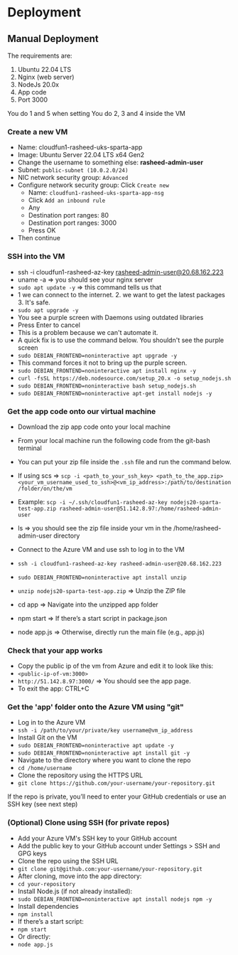 # Deployment

## Manual Deployment

The requirements are:

1. Ubuntu 22.04 LTS
2. Nginx (web server)
3. NodeJs 20.0x
4. App code
5. Port 3000

You do 1 and 5 when setting
You do 2, 3 and 4 inside the VM

### Create a new VM

- Name: cloudfun1-rasheed-uks-sparta-app
- Image: Ubuntu Server 22.04 LTS x64 Gen2
- Change the username to something else: **rasheed-admin-user**
- Subnet: `public-subnet (10.0.2.0/24)`
- NIC network security group: `Advanced`
- Configure network security group: Click `Create new`
  - Name: `cloudfun1-rasheed-uks-sparta-app-nsg`
  - Click `Add an inbound rule`
  - Any
  - Destination port ranges: 80
  - Destination port ranges: 3000
  - Press OK
- Then continue

### SSH into the VM

- ssh -i cloudfun1-rasheed-az-key rasheed-admin-user@20.68.162.223
- uname -a => you should see your nginx server
- `sudo apt update -y` => this command tells us that
- 1 we can connect to the internet. 2. we want to get the latest packages 3. It's safe.
- `sudo apt upgrade -y`
- You see a purple screen with Daemons using outdated libraries
- Press Enter to cancel
- This is a problem because we can't automate it.
- A quick fix is to use the command below. You shouldn't see the purple screen
- `sudo DEBIAN_FRONTEND=noninteractive apt upgrade -y`
- This command forces it not to bring up the purple screen.
- `sudo DEBIAN_FRONTEND=noninteractive apt install nginx -y`
- `curl -fsSL https://deb.nodesource.com/setup_20.x -o setup_nodejs.sh`
- `sudo DEBIAN_FRONTEND=noninteractive bash setup_nodejs.sh`
- `sudo DEBIAN_FRONTEND=noninteractive apt-get install nodejs -y`

### Get the app code onto our virtual machine

- Download the zip app code onto your local machine
- From your local machine run the following code from the git-bash terminal
- You can put your zip file inside the `.ssh` file and run the command below.

- If using scs => `scp -i <path_to_your_ssh_key> <path_to_the_app.zip> <your_vm_username_used_to_ssh>@<vm_ip_address>:/path/to/destination/folder/on/the/vm`
- Example: `scp -i ~/.ssh/cloudfun1-rasheed-az-key nodejs20-sparta-test-app.zip rasheed-admin-user@51.142.8.97:/home/rasheed-admin-user`

- ls => you should see the zip file inside your vm in the /home/rasheed-admin-user
 directory
- Connect to the Azure VM and use ssh to log in to the VM
- `ssh -i cloudfun1-rasheed-az-key rasheed-admin-user@20.68.162.223`
- `sudo DEBIAN_FRONTEND=noninteractive apt install unzip`
- `unzip nodejs20-sparta-test-app.zip` => Unzip the ZIP file
- cd app => Navigate into the unzipped app folder
- npm start => If there’s a start script in package.json
- node app.js => Otherwise, directly run the main file (e.g., app.js)

### Check that your app works

- Copy the public ip of the vm from Azure and edit it to look like this:
- `<public-ip-of-vm:3000>`
- `http://51.142.8.97:3000/` => You should see the app page.
- To exit the app: CTRL+C

### Get the 'app' folder onto the Azure VM using "git"

- Log in to the Azure VM
- `ssh -i /path/to/your/private/key username@vm_ip_address`
- Install Git on the VM
- `sudo DEBIAN_FRONTEND=noninteractive apt update -y`
- `sudo DEBIAN_FRONTEND=noninteractive apt install git -y`
- Navigate to the directory where you want to clone the repo
- `cd /home/username`
- Clone the repository using the HTTPS URL
- `git clone https://github.com/your-username/your-repository.git`

If the repo is private, you’ll need to enter your GitHub credentials or use an SSH key (see next step)

### (Optional) Clone using SSH (for private repos)

- Add your Azure VM's SSH key to your GitHub account
- Add the public key to your GitHub account under Settings > SSH and GPG keys
- Clone the repo using the SSH URL
- `git clone git@github.com:your-username/your-repository.git`
- After cloning, move into the app directory:
- `cd your-repository`
- Install Node.js (if not already installed):
- `sudo DEBIAN_FRONTEND=noninteractive apt install nodejs npm -y`
- Install dependencies
- `npm install`
- If there’s a start script:
- `npm start`
- Or directly:
- `node app.js`

